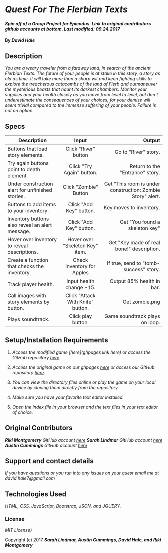 # _Quest For The Flerbian Texts_

#### _Spin off of a Group Project for Epicodus. Link to original contributors github accounts at bottom. Last modified: 09.24.2017_

#### By _David Hale_

## Description

_You are a weary traveler from a faraway land, in search of the ancient Flerbian Texts. The future of your people is at stake in this story, a story as old as time. It will take more than a sharp wit and keen fighting skills to explore the treacherous catacombs of the land of Flerb and outmaneuver the mysterious beasts that haunt its darkest chambers. Monitor your supplies and your health closely as you move from level to level, but don't underestimate the consequences of your choices, for your demise will seem trivial compared to the immense suffering of your people. Failure is not an option._

## Specs

| Description        | Input           | Output  |
| ------------- |:-------------:| -----:|
| Buttons that load story elements. | Click "River" button | Go to "River" story. |
| Try again buttons point to death element. | Click "Try Again" button. | Return to the "Entrance" story. |
| Under construction alert for unfinished stories. |  Click "Zombie" Button  | Get "This room is under construction: Zombie Story" alert. |
| Buttons to add items to your inventory. | Click "Add Key" button. | Key moves to inventory. |
| Inventory buttons also reveal an alert message. | Click "Add Key" button. | Get "You found a skeleton key" |
| Hover over inventory to reveal descriptions. | Hover over "Skeleton Key" item. | Get "Key made of real bone!" description. |
| Create a function that checks the inventory. | Check inventory for Apples | If true, send to "tomb-success" story. |
| Track player health. | Input health change -15. | Output 85% health in bar. |
| Call images with story elements by button. | Click "Attack With Knife" button.  | Get zombie.png |
| Plays soundtrack. | Click play button.  | Game soundtrack plays on loop. |

## Setup/Installation Requirements

1. _Access the modified game [here](ghpages link here) or access the GitHub repository [here](https://github.com/phuzisham/flerbian-quest)._

2. _Access the original game on our ghpages [here](https://phuzisham.github.io/adventure-game) or access our GitHub repository [here](https://github.com/phuzisham/adventure-game)._

3. _You can view the directory files online or play the game on your local device by cloning them directly from the repository._

4. _Make sure you have your favorite text editor installed._

5. _Open the index file in your browser and the text files in your text editor of choice._

## Original Contributors

**_Riki Montgomery_** _GitHub account [here](https://github.com/mostriki)_
**_Sarah Lindmar_** _GitHub account [here](https://github.com/srhcrete)_
**_Austin Cummings_** _GitHub account [here](https://github.com/austinawesome)_

## Support and contact details

_If you have questions or you run into any issues on your quest email me at david.hale7@gmail.com_

## Technologies Used

_HTML, CSS, JavaScript, Bootstrap, JSON, and JQUERY._

### License

*MIT License}*

Copyright (c) 2017 **_Sarah Lindmar, Austin Cummings, David Hale, and Riki Montgomery_**
